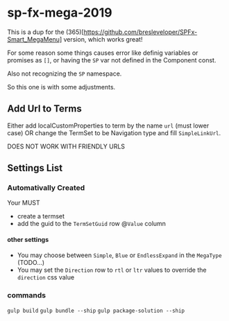 # sp-fx-mega-2019

This is a dup for the (365)[https://github.com/bresleveloper/SPFx-Smart_MegaMenu] version, which works great!

For some reason some things causes error like definig variables or promises as `[]`, or having the `SP` var not defined in the Component const.

Also not recognizing the `SP` namespace.

So this one is with some adjustments.

## Add Url to Terms

Either add localCustomProperties to term by the name `url` (must lower case) OR change the TermSet to be Navigation type and fill `SimpleLinkUrl`.

DOES NOT WORK WITH FRIENDLY URLS

## Settings List

### Automativally Created

Your MUST

- create a termset
- add the guid to the `TermSetGuid` row @`Value` column

#### other settings

- You may choose between `Simple`, `Blue` or `EndlessExpand` in the `MegaType` (TODO...)
- You may set the `Direction` row to `rtl` or `ltr` values to override the `direction` css value


### commands

`gulp build`
`gulp bundle --ship`
`gulp package-solution --ship`
